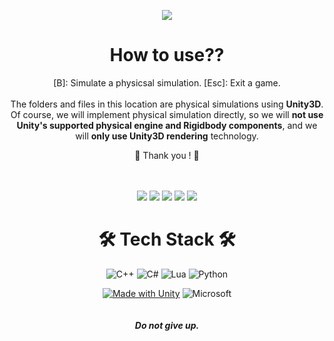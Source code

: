 <div align="center">

![](https://img.shields.io/github/followers/orangelie.svg?style=social&label=Follow&maxAge=2592000)

# How to use??
[B]: Simulate a physicsal simulation.
[Esc]: Exit a game.
<br></br>
The folders and files in this location are physical simulations using **Unity3D**.
Of course, we will implement physical simulation directly, so we will **not use Unity's supported physical engine and Rigidbody components**, and we will **only use Unity3D rendering** technology.

 💖  Thank you ! 💖   
<br></br>

![](https://img.shields.io/github/license/orangelie/Physics-Modeling.svg) ![](https://img.shields.io/github/forks/orangelie/Physics-Modeling.svg) ![](https://img.shields.io/github/stars/orangelie/Physics-Modeling.svg) ![](https://img.shields.io/github/downloads/orangelie/Physics-Modeling/total.svg)  ![](https://img.shields.io/badge/Maintained%3F-yes-green.svg)


# 🛠️ Tech Stack 🛠️

![C++](https://img.shields.io/badge/c++-%2300599C.svg?style=for-the-badge&logo=c%2B%2B&logoColor=white) ![C#](https://img.shields.io/badge/c%23-%23239120.svg?style=for-the-badge&logo=c-sharp&logoColor=white) ![Lua](https://img.shields.io/badge/lua-%232C2D72.svg?style=for-the-badge&logo=lua&logoColor=white) ![Python](https://img.shields.io/badge/python-3670A0?style=for-the-badge&logo=python&logoColor=ffdd54)
  
[![Made with Unity](https://img.shields.io/badge/Unity-57b9d3.svg?style=for-the-badge&logo=unity)](https://unity3d.com) ![Microsoft](https://img.shields.io/badge/DirectX12-0078D4?style=for-the-badge&logo=microsoft&logoColor=white)  
<br></br>
***Do not give up.***

</div>

